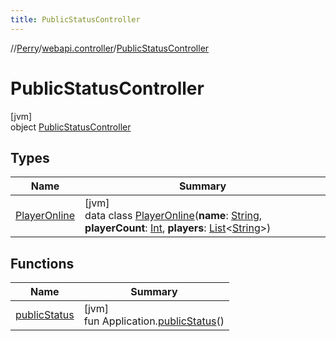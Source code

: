 ```yaml
---
title: PublicStatusController
---
```

//[Perry](../../../index.html)/[webapi.controller](../index.html)/[PublicStatusController](index.html)



# PublicStatusController



[jvm]\
object [PublicStatusController](index.html)



## Types


| Name | Summary |
|---|---|
| [PlayerOnline](-player-online/index.html) | [jvm]<br>data class [PlayerOnline](-player-online/index.html)(**name**: [String](https://kotlinlang.org/api/latest/jvm/stdlib/kotlin/-string/index.html), **playerCount**: [Int](https://kotlinlang.org/api/latest/jvm/stdlib/kotlin/-int/index.html), **players**: [List](https://kotlinlang.org/api/latest/jvm/stdlib/kotlin.collections/-list/index.html)<[String](https://kotlinlang.org/api/latest/jvm/stdlib/kotlin/-string/index.html)>) |


## Functions


| Name | Summary |
|---|---|
| [publicStatus](public-status.html) | [jvm]<br>fun Application.[publicStatus](public-status.html)() |

